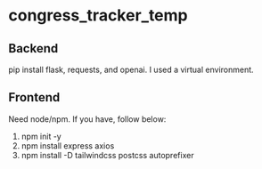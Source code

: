 # congress_tracker_temp

## Backend

pip install flask, requests, and openai. I used a virtual environment.

## Frontend

Need node/npm. If you have, follow below:

1. npm init -y
2. npm install express axios
3. npm install -D tailwindcss postcss autoprefixer
